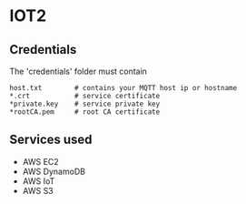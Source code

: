 # IOT2

## Credentials
The 'credentials' folder must contain
```
host.txt        # contains your MQTT host ip or hostname
*.crt           # service certificate
*private.key    # service private key
*rootCA.pem     # root CA certificate
```

## Services used
- AWS EC2
- AWS DynamoDB
- AWS IoT
- AWS S3
